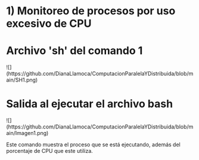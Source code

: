 # 1) Monitoreo de procesos por uso excesivo de CPU
<h1>Archivo 'sh' del comando 1</h1>
![](https://github.com/DianaLlamoca/ComputacionParalelaYDistribuida/blob/main/SH1.png)

<h1>Salida al ejecutar el archivo bash</h1>
![](https://github.com/DianaLlamoca/ComputacionParalelaYDistribuida/blob/main/Imagen1.png)
<p>Este comando muestra el proceso que se está ejecutando, además del porcentaje de CPU que este utiliza.</p>
